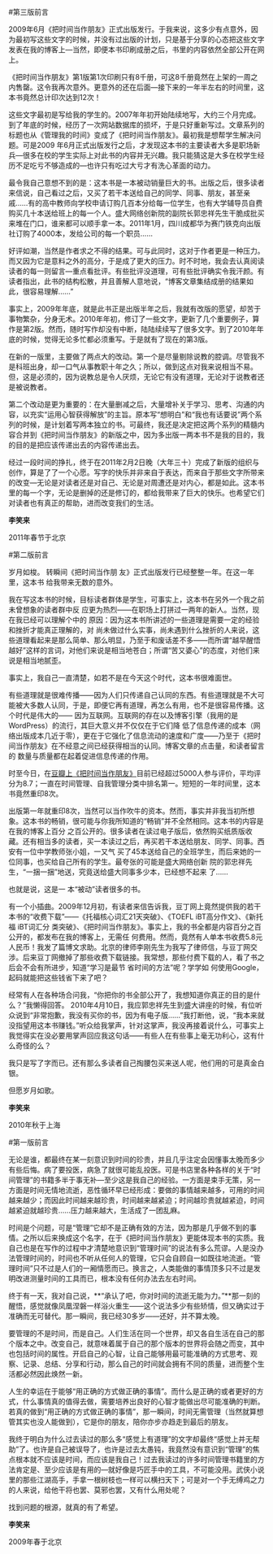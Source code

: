 #第三版前言2009年6月《把时间当作朋友》正式出版发行。于我来说，这多少有点意外，因为最初写这些文字的时候，并没有过出版的计划，只是基于分享的心态把这些文字发表在我的博客上—当然，即便本书印刷成册之后，书里的内容依然全部公开在网上。《把时间当作朋友》第1版第1次印刷只有8千册，可这8千册竟然在上架的一周之内售罄。这令我再次意外。更意外的还在后面—接下来的一年半左右的时间里，这本书竟然总计印次达到12次！这些文字最初是写给我的学生的。2007年年初开始陆续地写，大约三个月完成。到了年底的时候，经历了一次网站数据库的损坏，于是只好重新写过。文章系列的标题也从《管理我的时间》变成了《把时间当作朋友》。最初我是想帮学生解决问题。可是2009 年6月正式出版发行之后，才发现这本书的主要读者大多是职场新兵—很多在校的学生实际上对此书的内容并无兴趣。我只能猜这是大多在校学生经历不足吃亏不够造成的—也许只有吃过大亏才有洗心革面的动力。最令我自己意想不到的是：这本书是一本被动销量巨大的书。出版之后，很多读者来信说，自己看过之后，又买了若干本送给自己的同学、同事、朋友，甚至亲戚……有的高中教师向学校申请订购几百本分给每一位学生，也有大学辅导员自费购买几十本送给班上的每一个人。盛大网络创新院的副院长郭忠祥先生干脆成批买来堆在门口，谁来都可以顺手拿一本。2011年1月，四川成都华为赛门铁克向出版社订购了4000本，发给公司的每一个职员……好评如潮，当然是作者求之不得的结果。可与此同时，这对于作者更是一种压力。而又因为它是意料之外的高分，于是成了更大的压力。时不时地，我会去认真阅读读者的每一则留言—重点看批评。有些批评没道理，可有些批评确实令我汗颜。有读者指出，此书的结构松散，并且善解人意地说，“博客文章集结成册的结果如此，很容易理解……”事实上，2009年年底，就是此书正是出版半年之后，我就有改版的愿望，却苦于事物繁杂，分身无术。2010年年初，修订了一些文字，更新了几个重要例子，算作是第2版。然而，随时写作却没有中断，陆陆续续写了很多文字。到了2010年年底的时候，觉得无论多忙都必须重写。于是就有了现在的第3版。在新的一版里，主要做了两点大的改动。第一个是尽量剔除说教的腔调。尽管我不是科班出身，却一口气从事教职十年之久；所以，做到这点对我来说相当不易。但，这是必须的，因为说教总是令人厌烦，无论它有没有道理，无论对于说教者还是被说教者。第二个改动是更为重要的：在大量删减之后，大量增补关于学习、思考、沟通的内容，以充实“运用心智获得解放”的主旨。原本写“想明白”和“我也有话要说”两个系列的时候，是计划着写两本独立的书。可最终，我还是决定把这两个系列的精髓内容合并到《把时间当作朋友》的新版之中，因为多出版一两本书不是我的目的，我的目的是把应该传递出去的内容传递出去。经过一段时间的挣扎，终于在2011年2月2日晚（大年三十）完成了新版的组织与创作，算是了了一个心愿。写字的快乐并非来自于表达，而来自于那些文字所带来的改变—无论是对读者还是对自己、无论是对周遭还是对内心，都是如此。这本书里的每一个字，无论是删掉的还是修订的，都给我带来了巨大的快乐。也希望它们对读者也有真正的帮助，进而改变我们的生活。**李笑来**2011年春节于北京#第二版前言岁⽉如梭。转瞬间《把时间当作朋 友》正式出版发⾏已经整整⼀年。在这⼀年⾥，这本书 给我带来⽆数的意外。我在写这本书的时候，⽬标读者群体是学⽣，可事实上，这本书在另外⼀个我之前未曾想象的读者群中反 应更为热烈——在职场上打拼过⼀两年的新⼈。当然，现在我已经可以理解个中的 原因：因为这本书所讲述的⼀些道理是需要⼀定的经验和挫折才能真正理解的，对 尚未做过什么实事，尚未遇到什么挫折的⼈来说，这些道理看起来是那么简单、那么明显，乃⾄于和废话差不多——⽽所谓“越早醒悟越好”这样的⾔词，对他们来说是相当地苍⽩；所谓“苦⼜婆⼼”的态度，对他们来说是相当地腻歪。事实上，我⾃⼰⼀直清楚，如若不是在今天这个时代，这本书很难⾯世。有些道理就是很难传播——因为⼈们只传递⾃⼰认同的东西。有些道理就是不⼤可能被⼤多数⼈认同，于是，即便它再有道理，再怎么有⽤，也不是很容易传播。这个时代是伟⼤的—— 因为互联⽹。互联⽹的存在以及博客引擎（我⽤的是WordPress）的流⾏，其巨⼤意义并不仅仅在于它们降 低了信息传递的成本（⽹络出版成本⼏近于零），更在于它强化了信息流动的速度和⼴度——乃⾄于《把时间当作朋友》在不经意之间已经获得相当的认同。博客⽂章的点击量，和读者留⾔的 数量与质量都在起着促进信息传递的作⽤。时⾄今⽇，在[⾖瓣上《把时间当作朋友》](http://book.douban.com/subject/3609132/)⽬前已经超过5000⼈参与评价，平均评分为8.7；⼀直在时间管理、⾃我管理分类中排名第⼀。短短的⼀年时间⾥，这本书竟然重印8次。出版第⼀年就重印8次，当然可以当作吹⽜的资本。然⽽，事实并⾮我当初所想象。这本书的畅销，很可能与你我所知道的“畅销”并不全然相同。这本书的内容是在我的博客上百分 之百公开的。很多读者在读过电⼦版后，依然购买纸质版收藏。还有相当多的读者，买⼀本读过之后，再买若⼲本送给朋友、同学、同事。西安有⼀位中学教师张⼩姐，⼀⼜⽓ 买了45本送给⾃⼰的全班学⽣，⽽后来她的⼀位同事，也买给⾃⼰所有的学⽣。最夸张的可能是盛⼤⽹络创新 院的郭忠祥先⽣，“⼀捆⼀捆”地送，究竟送给盛⼤同事多少本，已经想不起来 了……也就是说，这是⼀ 本“被动”读者很多的书。有⼀个⼩插曲。2009年12⽉初，有读者来信告诉我，⾖丁⽹上竟然提供我的若干本书的“收费下载”——《托福核⼼词汇21天突破》、《TOEFL iBT⾼分作⽂》、《新托福  iBT词汇分 类突破》、《把时间当作朋友》。事实上，我的书全都是内容百分之百公开的，都发布在我的博客上，⽆需任 何费⽤。然⽽，竟然有⼈单本书收费5.8元⼈民币！我发了篇博⽂求助。北京的律师李刚先⽣为我写了律师信，与⾖丁⽹交涉。后来⾖丁⽹撤掉了那些收费下载链接。我常想，那些付费下载的⼈，看了书之后会不会有所进步，知道“学习是最节 省时间的⽅法”呢？学学如 何使⽤Google，起码就能把这些钱省下来了吧？经常有⼈在各种场合问我，“你把你的书全部公开了，我想知道你真正的⽬的是什么？”我懒得回答。 2010年4⽉10⽇，我应郭忠祥先⽣到盛⼤讲座的时候，有位听众说到“⾮常抱歉，我没有买你的书，因为有电⼦版……”我打断他，说，“我本来就没指望⽤这本书赚钱。”听众给我掌声，针对这掌声，我没再接着说什么，可事实上我觉得实在没必要⽤掌声回应我这句话——有些⼈在有些事上毫⽆功利⼼，这有什么奇怪的么？我只是写了字⽽已。还有那么多读者⾃⼰掏腰包买来送⼈呢，他们⽤的可是真⾦⽩银。但愿岁⽉如歌。**李笑来**2010年秋于上海#第一版前言无论是谁，都最终在某一刻意识到时间的珍贵，并且几乎注定会因懂事太晚而多少有些后悔。病了要投医，病急了就很可能乱投医。可是书店里各种各样的关于“时间管理”的书籍多半于事无补—至少这是我自己的经验。一方面是束手无策，另一方面是时间无情地流逝，恶性循环早已经形成：要做的事情越来越多，可用的时间越来越少；而因此时间越来越珍贵，时间越来越紧迫；时间越珍贵就越紧迫，时间越紧迫就越珍贵……压力越来越大，生活成了一团乱麻。时间是个问题，可是“管理”它却不是正确有效的方法，因为那是几乎做不到的事情。之所以后来换成这个名字，在于《把时间当作朋友》更能体现本书的实质。我自己也是在写作的过程中才清楚地意识到“管理时间”的说法有多么荒谬。人是没办法管理时间的，时间也不听从任何人的管理，它只会自顾自一如既往地流逝。“管理时间”只不过是人们的一厢情愿而已。换言之，人类能做的事情顶多只不过是发明改进测量时间的工具而已，根本没有任何办法去左右时间。终于有一天，我对自己说，**“承认了吧，你对时间的流逝无能为力。”**那一刻的醒悟，感觉就像凤凰涅磐一样浴火重生——这个说法多少有些矫情，但又确实过于准确而无可替代。那一瞬间，我已经30多岁——还好，并不算太晚。要管理的不是时间，而是自己。人们生活在同一个世界，却又各自生活在自己的那个版本之中。改变自己，就意味着属于自己的那个版本的世界将会随之而变，其中也包括时间的属性。开启自己的心智，让自己能够用最可能准确的方式思考、观察、记录、总结、分享和行动，那么自己的时间就会拥有不同的质量，进而整个生活都必然因此焕然一新。人生的幸运在于能够“用正确的方式做正确的事情”。而什么是正确的或者更好的方式，什么事情真的值得去做，需要培养出良好的心智才能做出尽可能准确的判断。若真的做到“用正确的方式做正确的事情”，那一瞬间，时间无需管理（当然就算想管其实也没人能做到），它是你的朋友，陪你亦步亦趋走到最后的朋友。我终于明白为什么过去读过的那么多“感觉上有道理”的文字却最终“感觉上并无帮助”了。也许是自己被误导了，也许是过去太愚钝，我竟然没有意识到“管理”的焦点根本就不应该是时间，而应该是我自己！过去我读过的许多时间管理书籍里的方法肯定是、至少应该是有用的—就好像是巧匠手中的工具，不可能没用。武侠小说里的那些江湖高手，手拿一根树枝也一样可以横扫天下；可是对一个手无缚鸡之力的人来说，给他干将也罢、莫邪也罢，又有什么用处呢？找到问题的根源，就真的有了希望。**李笑来**2009年春于北京
